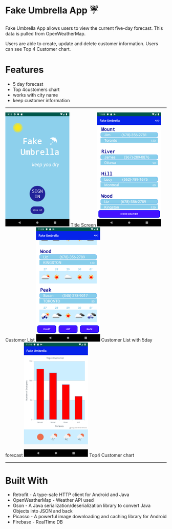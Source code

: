 # Fake Umbrella App :umbrella:

Fake Umbrella App allows users to view the current five-day forecast. This data is pulled from OpenWeatherMap.

Users are able to create, update and delete customer information. Users can see Top 4 Customer chart.

# Features
- 5 day forecast
- Top 4customers chart
- works with city name
- keep customer information
- - -
<img src="device-2019-11-13-211303.png" width="200px">  Title Screen
<img src="device-2019-11-26-110854.png" width="200px"> Customer List 
<img src="device-2019-11-26-110940.png" width="200px"> Customer List with 5day forecast
<img src="device-2019-11-26-111015.png" width="200px"> Top4 Customer chart
- - - 
# Built With
- Retrofit - A type-safe HTTP client for Android and Java
- OpenWeatherMap - Weather API used
- Gson - A Java serialization/deserialization library to convert Java Objects into JSON and back
- Picasso - A powerful image downloading and caching library for Android
- Firebase - RealTime DB
